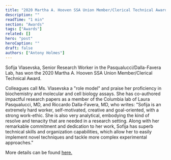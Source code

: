 ```yaml
---
title: "2020 Martha A. Hooven SSA Union Member/Clerical Technical Award"
description: ""
readTime: "1 min"
section: "Awards"
tags: ["Awards"]
related: []
hero: "post"
heroCaption: ""
draft: false
authors: ["Antony Holmes"]
---
```


Sofija Vlasevska, Senior Research Worker in the Pasqualucci/Dalla-Favera Lab, has won the 2020 Martha A. Hooven SSA Union Member/Clerical Technical Award.

<!-- end -->

Colleagues call Ms. Vlasevska a "role model" and praise her proficiency in
biochemistry and molecular and cell biology assays. She has co-authored
impactful research papers as a member of the Columbia lab of Laura
Pasqualucci, MD, and Riccardo Dalla-Favera, MD, who writes: "Sofija is an
extremely hard worker, self-motivated, creative and goal-oriented, with a
strong work-ethic. She is also very analytical, embodying the kind of resolve
and tenacity that are needed in a research setting. Along with her remarkable
commitment and dedication to her work, Sofija has superb technical skills and
organization capabilities, which allow her to easily implement novel
techniques and tackle more complex experimental approaches."

More details can be found
<a href="https://files.columbiaicg.org/VP_S_Excellence-program_2020_1.12.21.pdf">here.</a>
